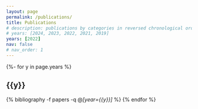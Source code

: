 ```yaml
---
layout: page
permalink: /publications/
title: Publications
# description: publications by categories in reversed chronological order. generated by jekyll-scholar.
# years: [2024, 2023, 2022, 2021, 2019]
years: [2022]
nav: false
# nav_order: 1
---
```


<div class="publications">

{%- for y in page.years %}
    <h2 class="year">{{y}}</h2>
    {% bibliography -f papers -q @*[year={{y}}]* %}
{% endfor %}
</div>


<!-- \* shared first authorship -->